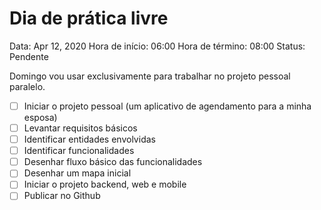 # Dia de prática livre

Data: Apr 12, 2020
Hora de início: 06:00
Hora de término: 08:00
Status: Pendente

Domingo vou usar exclusivamente para trabalhar no projeto pessoal paralelo.

- [ ]  Iniciar o projeto pessoal (um aplicativo de agendamento para a minha esposa)
- [ ]  Levantar requisitos básicos
- [ ]  Identificar entidades envolvidas
- [ ]  Identificar funcionalidades
- [ ]  Desenhar fluxo básico das funcionalidades
- [ ]  Desenhar um mapa inicial
- [ ]  Iniciar o projeto backend, web e mobile
- [ ]  Publicar no Github